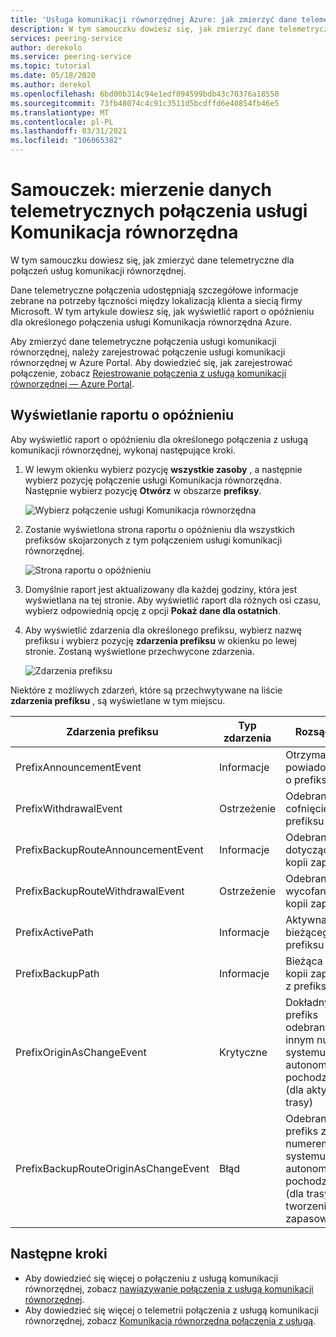```yaml
---
title: 'Usługa komunikacji równorzędnej Azure: jak zmierzyć dane telemetryczne połączenia '
description: W tym samouczku dowiesz się, jak zmierzyć dane telemetryczne połączenia.
services: peering-service
author: derekolo
ms.service: peering-service
ms.topic: tutorial
ms.date: 05/18/2020
ms.author: derekol
ms.openlocfilehash: 6bd00b314c94e1edf094599bdb43c70376a18550
ms.sourcegitcommit: 73fb48074c4c91c3511d5bcdffd6e40854fb46e5
ms.translationtype: MT
ms.contentlocale: pl-PL
ms.lasthandoff: 03/31/2021
ms.locfileid: "106065382"
---
```

# <a name="tutorial-measure-peering-service-connection-telemetry"></a>Samouczek: mierzenie danych telemetrycznych połączenia usługi Komunikacja równorzędna

 W tym samouczku dowiesz się, jak zmierzyć dane telemetryczne dla połączeń usług komunikacji równorzędnej.
 
 Dane telemetryczne połączenia udostępniają szczegółowe informacje zebrane na potrzeby łączności między lokalizacją klienta a siecią firmy Microsoft. W tym artykule dowiesz się, jak wyświetlić raport o opóźnieniu dla określonego połączenia usługi Komunikacja równorzędna Azure. 

Aby zmierzyć dane telemetryczne połączenia usługi komunikacji równorzędnej, należy zarejestrować połączenie usługi komunikacji równorzędnej w Azure Portal. Aby dowiedzieć się, jak zarejestrować połączenie, zobacz [Rejestrowanie połączenia z usługą komunikacji równorzędnej — Azure Portal](azure-portal.md).


## <a name="view-a-latency-report"></a>Wyświetlanie raportu o opóźnieniu

Aby wyświetlić raport o opóźnieniu dla określonego połączenia z usługą komunikacji równorzędnej, wykonaj następujące kroki.

1. W lewym okienku wybierz pozycję **wszystkie zasoby** , a następnie wybierz pozycję połączenie usługi Komunikacja równorzędna. Następnie wybierz pozycję **Otwórz** w obszarze **prefiksy**. 

   ![Wybierz połączenie usługi Komunikacja równorzędna](./media/peering-service-measure/peering-service-measure-menu.png)

2. Zostanie wyświetlona strona raportu o opóźnieniu dla wszystkich prefiksów skojarzonych z tym połączeniem usługi komunikacji równorzędnej. 

      ![Strona raportu o opóźnieniu](./media/peering-service-measure/peering-service-latency-report.png)

3. Domyślnie raport jest aktualizowany dla każdej godziny, która jest wyświetlana na tej stronie. Aby wyświetlić raport dla różnych osi czasu, wybierz odpowiednią opcję z opcji **Pokaż dane dla ostatnich**. 

4. Aby wyświetlić zdarzenia dla określonego prefiksu, wybierz nazwę prefiksu i wybierz pozycję **zdarzenia prefiksu** w okienku po lewej stronie. Zostaną wyświetlone przechwycone zdarzenia.


   ![Zdarzenia prefiksu](./media/peering-service-measure/peering-service-prefix-event.png)

 Niektóre z możliwych zdarzeń, które są przechwytywane na liście **zdarzenia prefiksu** , są wyświetlane w tym miejscu.

| **Zdarzenia prefiksu** | **Typ zdarzenia**|**Rozsądkiem**|
|-----------|---------|---------|
| PrefixAnnouncementEvent |Informacje|Otrzymano powiadomienie o prefiksie|
| PrefixWithdrawalEvent|Ostrzeżenie| Odebrano cofnięcie prefiksu |
| PrefixBackupRouteAnnouncementEvent |Informacje|Odebrano anons dotyczący trasy kopii zapasowej |
| PrefixBackupRouteWithdrawalEvent|Ostrzeżenie|Odebrano wycofanie trasy kopii zapasowej |
| PrefixActivePath |Informacje| Aktywna trasa bieżącego prefiksu   |
| PrefixBackupPath | Informacje|Bieżąca trasa kopii zapasowej z prefiksem   |
| PrefixOriginAsChangeEvent|Krytyczne| Dokładny prefiks odebrany z innym numerem systemu autonomicznego pochodzenia (dla aktywnej trasy)| 
| PrefixBackupRouteOriginAsChangeEvent  | Błąd|Odebrano prefiks z innym numerem systemu autonomicznego pochodzenia (dla trasy tworzenia kopii zapasowej)  |

## <a name="next-steps"></a>Następne kroki

- Aby dowiedzieć się więcej o połączeniu z usługą komunikacji równorzędnej, zobacz [nawiązywanie połączenia z usługą komunikacji równorzędnej](connection.md).
- Aby dowiedzieć się więcej o telemetrii połączenia z usługą komunikacji równorzędnej, zobacz [Komunikacja równorzędna połączenia z usługą](connection-telemetry.md).